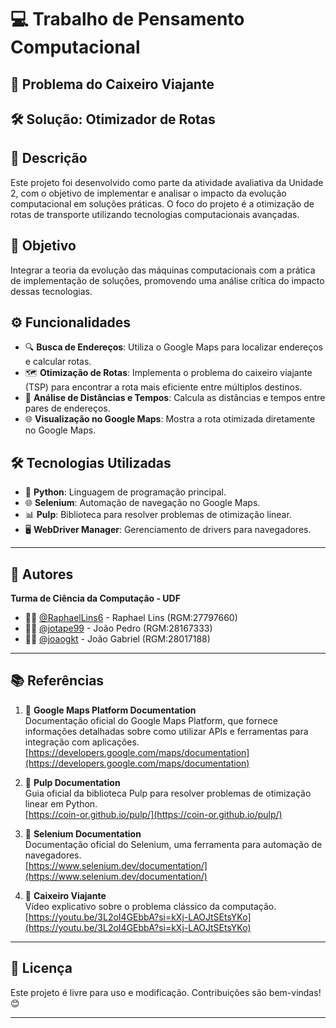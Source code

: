 # 💻 Trabalho de Pensamento Computacional
## 🚀 Problema do Caixeiro Viajante
## 🛠️ Solução: Otimizador de Rotas

## 📄 Descrição

Este projeto foi desenvolvido como parte da atividade avaliativa da Unidade 2, com o objetivo de implementar e analisar o impacto da evolução computacional em soluções práticas. O foco do projeto é a otimização de rotas de transporte utilizando tecnologias computacionais avançadas.

## 🎯 Objetivo

Integrar a teoria da evolução das máquinas computacionais com a prática de implementação de soluções, promovendo uma análise crítica do impacto dessas tecnologias.

## ⚙️ Funcionalidades

- 🔍 **Busca de Endereços**: Utiliza o Google Maps para localizar endereços e calcular rotas.
- 🗺️ **Otimização de Rotas**: Implementa o problema do caixeiro viajante (TSP) para encontrar a rota mais eficiente entre múltiplos destinos.
- 📏 **Análise de Distâncias e Tempos**: Calcula as distâncias e tempos entre pares de endereços.
- 🌐 **Visualização no Google Maps**: Mostra a rota otimizada diretamente no Google Maps.

## 🛠️ Tecnologias Utilizadas

- 🐍 **Python**: Linguagem de programação principal.
- 🌐 **Selenium**: Automação de navegação no Google Maps.
- 📊 **Pulp**: Biblioteca para resolver problemas de otimização linear.
- 🖥️ **WebDriver Manager**: Gerenciamento de drivers para navegadores.

---

## 👥 Autores

**Turma de Ciência da Computação - UDF**
- 👨‍💻 [@RaphaelLins6](https://www.github.com/RaphaelLins6) - Raphael Lins (RGM:27797660)
- 👨‍💻 [@jotape99](https://www.github.com/jotape99) - João Pedro (RGM:28167333)
- 👨‍💻 [@joaogkt](https://www.github.com/joaogkt) - João Gabriel (RGM:28017188)

---

## 📚 Referências

1. 📖 **Google Maps Platform Documentation**  
   Documentação oficial do Google Maps Platform, que fornece informações detalhadas sobre como utilizar APIs e ferramentas para integração com aplicações.  
   [https://developers.google.com/maps/documentation](https://developers.google.com/maps/documentation)

2. 📖 **Pulp Documentation**  
   Guia oficial da biblioteca Pulp para resolver problemas de otimização linear em Python.  
   [https://coin-or.github.io/pulp/](https://coin-or.github.io/pulp/)

3. 📖 **Selenium Documentation**  
   Documentação oficial do Selenium, uma ferramenta para automação de navegadores.  
   [https://www.selenium.dev/documentation/](https://www.selenium.dev/documentation/)

4. 🎥 **Caixeiro Viajante**  
   Vídeo explicativo sobre o problema clássico da computação.  
   [https://youtu.be/3L2oI4GEbbA?si=kXj-LAOJtSEtsYKo](https://youtu.be/3L2oI4GEbbA?si=kXj-LAOJtSEtsYKo)

---

## 📜 Licença

Este projeto é livre para uso e modificação. Contribuições são bem-vindas! 😊

---
